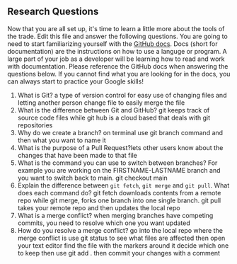 ## Research Questions 

Now that you are all set up, it's time to learn a little more about the tools of the trade. Edit this file and answer the following questions. You are going to need to start familiarizing yourself with the [GitHub docs](https://docs.github.com/en). Docs (short for documentation) are the instructions on how to use a languge or program. A large part of your job as a developer will be learning how to read and work with documentation. Please reference the GitHub docs when answering the questions below. If you cannot find what you are looking for in the docs, you can always start to practice your Google skills!

1. What is Git? a type of version control for easy use of changing files and letting another person change file to easily merge the file 
2. What is the difference between Git and GitHub? git keeps track of source code files while git hub is a cloud based that deals with git repositories
3. Why do we create a branch? on terminal use git branch command and then what you want to name it 
4. What is the purpose of a Pull Request?lets other users know about the changes that have been made to that file 
5. What is the command you can use to switch between branches? For example you are working on the FIRSTNAME-LASTNAME branch and you want to switch back to main. git checkout main
6. Explain the difference between `git fetch`, `git merge` and `git pull`. What does each command do? git fetch downloads contents from a remote repo while git merge, forks one branch into one single branch. git pull takes your remote repo and then updates the local repo
7. What is a merge conflict? when merging branches have competing commits, you need to resolve which one you want updated
8. How do you resolve a merge conflict? go into the local repo where the merge conflict is use git status to see what files are affected then open your text editor find the file with the markers around it decide which one to keep  then use git add . then commit your changes with a comment 
